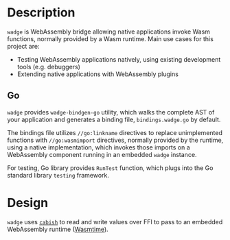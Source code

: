 # Description

`wadge` is WebAssembly bridge allowing native applications invoke Wasm functions, normally provided by a Wasm runtime.
Main use cases for this project are:
- Testing WebAssembly applications natively, using existing development tools (e.g. debuggers)
- Extending native applications with WebAssembly plugins

## Go

`wadge` provides `wadge-bindgen-go` utility, which walks the complete AST of your application and generates a binding file, `bindings.wadge.go` by default.

The bindings file utilizes `//go:linkname` directives to replace unimplemented functions with `//go:wasmimport` directives, normally provided by the runtime,
using a native implementation, which invokes those imports on a WebAssembly component running in an embedded `wadge` instance.

For testing, Go library provides `RunTest` function, which plugs into the Go standard library `testing` framework.

# Design

`wadge` uses [`cabish`](https://github.com/wasmCloud/cabish) to read and write values over FFI to pass to an embedded WebAssembly runtime ([Wasmtime](https://github.com/bytecodealliance/wasmtime)).
